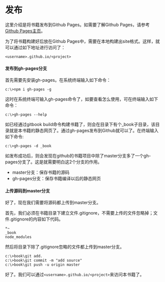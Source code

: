 # 发布

这里介绍是将书籍发布到Github Pages。如需要了解Github Pages，请参考[Github Pages主页](https://pages.github.com/)。

为了将书籍构建好后放在Github Pages中，需要在本地构建出site格式。这样，就可以通过如下地址进行访问了：

~~~
<username>.github.io/<project>
~~~

#### 发布到gh-pages分支

首先需要先安装gh-pages。在系统终端输入如下命令：

```
c:\>npm i gh-pages -g
```

这时在系统终端可输入gh-pages命令了，如要查看怎么使用，可在终端输入如下命令：

```
c:\>gh-pages --help
```

如已经通过gitbook build命令构建书籍了，则会在目录下有个_book子目录，该目录就是本书籍的静态网页了。通过gh-pages发布到Github就可以了。在终端输入如下命令:

```
c:\>gh-pages -d _book
```

如发布成功后，则会发现在github的书籍项目中除了master分支多了一个gh-pages分支了。这是就需要明白这2个分支的作用。

- master分支：保存书籍的源码
- gh-pages分支：保存书籍编译以后的静态网页

#### 上传源码到master分支

好了，现在我们需要将源码都上传到master分支。

首先，我们必须在书籍目录下建立文件.gitignore，不需要上传的文件忽略掉；文件.gitignore的内容如下代码。

~~~
*~
_book
node_modules
~~~

然后将目录下除了.gitignore忽略的文件都上传到master分支。

~~~
c:\>book\git add.
c:\>book\git commit -m "add source"
c:\>book\git push -u origin master
~~~

好了。我们可以通过```<username>.github.io/<project>```来访问本书籍了。

